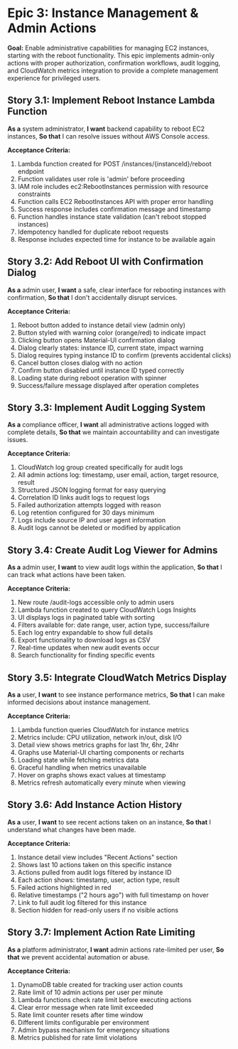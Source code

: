 # Epic 3: Instance Management & Admin Actions

**Goal:** Enable administrative capabilities for managing EC2 instances, starting with the reboot functionality. This epic implements admin-only actions with proper authorization, confirmation workflows, audit logging, and CloudWatch metrics integration to provide a complete management experience for privileged users.

## Story 3.1: Implement Reboot Instance Lambda Function

**As a** system administrator,
**I want** backend capability to reboot EC2 instances,
**So that** I can resolve issues without AWS Console access.

**Acceptance Criteria:**

1. Lambda function created for POST /instances/{instanceId}/reboot endpoint
2. Function validates user role is 'admin' before proceeding
3. IAM role includes ec2:RebootInstances permission with resource constraints
4. Function calls EC2 RebootInstances API with proper error handling
5. Success response includes confirmation message and timestamp
6. Function handles instance state validation (can't reboot stopped instances)
7. Idempotency handled for duplicate reboot requests
8. Response includes expected time for instance to be available again

## Story 3.2: Add Reboot UI with Confirmation Dialog

**As a** admin user,
**I want** a safe, clear interface for rebooting instances with confirmation,
**So that** I don't accidentally disrupt services.

**Acceptance Criteria:**

1. Reboot button added to instance detail view (admin only)
2. Button styled with warning color (orange/red) to indicate impact
3. Clicking button opens Material-UI confirmation dialog
4. Dialog clearly states: instance ID, current state, impact warning
5. Dialog requires typing instance ID to confirm (prevents accidental clicks)
6. Cancel button closes dialog with no action
7. Confirm button disabled until instance ID typed correctly
8. Loading state during reboot operation with spinner
9. Success/failure message displayed after operation completes

## Story 3.3: Implement Audit Logging System

**As a** compliance officer,
**I want** all administrative actions logged with complete details,
**So that** we maintain accountability and can investigate issues.

**Acceptance Criteria:**

1. CloudWatch log group created specifically for audit logs
2. All admin actions log: timestamp, user email, action, target resource, result
3. Structured JSON logging format for easy querying
4. Correlation ID links audit logs to request logs
5. Failed authorization attempts logged with reason
6. Log retention configured for 30 days minimum
7. Logs include source IP and user agent information
8. Audit logs cannot be deleted or modified by application

## Story 3.4: Create Audit Log Viewer for Admins

**As a** admin user,
**I want** to view audit logs within the application,
**So that** I can track what actions have been taken.

**Acceptance Criteria:**

1. New route /audit-logs accessible only to admin users
2. Lambda function created to query CloudWatch Logs Insights
3. UI displays logs in paginated table with sorting
4. Filters available for: date range, user, action type, success/failure
5. Each log entry expandable to show full details
6. Export functionality to download logs as CSV
7. Real-time updates when new audit events occur
8. Search functionality for finding specific events

## Story 3.5: Integrate CloudWatch Metrics Display

**As a** user,
**I want** to see instance performance metrics,
**So that** I can make informed decisions about instance management.

**Acceptance Criteria:**

1. Lambda function queries CloudWatch for instance metrics
2. Metrics include: CPU utilization, network in/out, disk I/O
3. Detail view shows metrics graphs for last 1hr, 6hr, 24hr
4. Graphs use Material-UI charting components or recharts
5. Loading state while fetching metrics data
6. Graceful handling when metrics unavailable
7. Hover on graphs shows exact values at timestamp
8. Metrics refresh automatically every minute when viewing

## Story 3.6: Add Instance Action History

**As a** user,
**I want** to see recent actions taken on an instance,
**So that** I understand what changes have been made.

**Acceptance Criteria:**

1. Instance detail view includes "Recent Actions" section
2. Shows last 10 actions taken on this specific instance
3. Actions pulled from audit logs filtered by instance ID
4. Each action shows: timestamp, user, action type, result
5. Failed actions highlighted in red
6. Relative timestamps ("2 hours ago") with full timestamp on hover
7. Link to full audit log filtered for this instance
8. Section hidden for read-only users if no visible actions

## Story 3.7: Implement Action Rate Limiting

**As a** platform administrator,
**I want** admin actions rate-limited per user,
**So that** we prevent accidental automation or abuse.

**Acceptance Criteria:**

1. DynamoDB table created for tracking user action counts
2. Rate limit of 10 admin actions per user per minute
3. Lambda functions check rate limit before executing actions
4. Clear error message when rate limit exceeded
5. Rate limit counter resets after time window
6. Different limits configurable per environment
7. Admin bypass mechanism for emergency situations
8. Metrics published for rate limit violations

